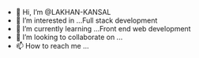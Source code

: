 - 👋 Hi, I’m @LAKHAN-KANSAL
- 👀 I’m interested in ...Full stack development
- 🌱 I’m currently learning ...Front end web development
- 💞️ I’m looking to collaborate on ...
- 📫 How to reach me ...

<!---
LAKHAN-KANSAL/LAKHAN-KANSAL is a ✨ special ✨ repository because its `README.md` (this file) appears on your GitHub profile.
You can click the Preview link to take a look at your changes.
--->
